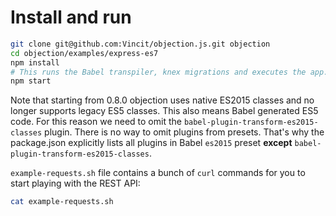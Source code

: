 # Install and run

```sh
git clone git@github.com:Vincit/objection.js.git objection
cd objection/examples/express-es7
npm install
# This runs the Babel transpiler, knex migrations and executes the app.
npm start
```

Note that starting from 0.8.0 objection uses native ES2015 classes and no longer supports
legacy ES5 classes. This also means Babel generated ES5 code. For this reason we need to
omit the `babel-plugin-transform-es2015-classes` plugin. There is no way to omit plugins
from presets. That's why the package.json explicitly lists all plugins in Babel `es2015`
preset __except__ `babel-plugin-transform-es2015-classes`.


`example-requests.sh` file contains a bunch of `curl` commands for you to start playing with the REST API:

```sh
cat example-requests.sh
```
